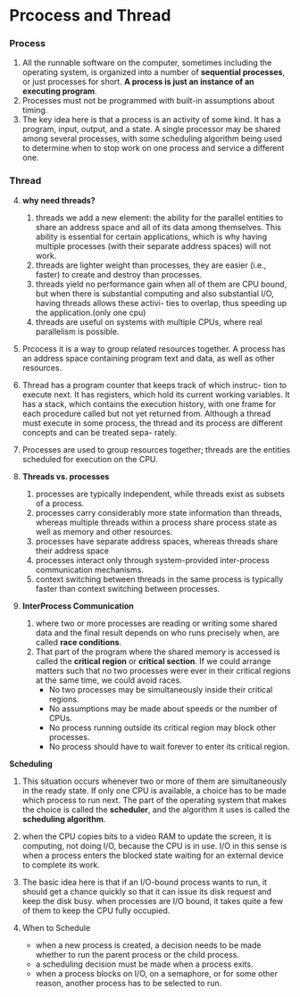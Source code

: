 # Prcocess and Thread 


### Process

 1. All the runnable software on the computer, sometimes including the operating system, is organized into a number of **sequential processes**, or just processes for short. **A process is just an instance of an executing program**.
 2. Processes must not be programmed with built-in assumptions about timing.
 3. The key idea here is that a process is an activity of some kind. It has a program, input, output, and a state. A single processor may be shared among several processes, with some scheduling algorithm being used to determine when to stop work on one process and service a different one.
 
### Thread

 4. **why need threads?**
    1. threads we add a new element: the ability for the parallel entities to share an address space and all of its data among themselves. This ability is essential for certain applications, which is why having multiple processes (with their separate address spaces) will not work.
    2. threads are lighter weight than processes, they are easier (i.e., faster) to create and destroy than processes.
    3. threads yield no performance gain when all of them are CPU bound, but when there is substantial computing and also substantial I/O, having threads allows these activi- ties to overlap, thus speeding up the application.(only one cpu)
    4. threads are useful on systems with multiple CPUs, where real parallelism is possible.

 5. Prcocess it is a way to group related resources together. A process has an address space containing program text and data, as well as other resources. 

 6. Thread has a program counter that keeps track of which instruc- tion to execute next. It has registers, which hold its current working variables. It has a stack, which contains the execution history, with one frame for each procedure called but not yet returned from. Although a thread must execute in some process, the thread and its process are different concepts and can be treated sepa- rately.

 7. Processes are used to group resources together; threads are the entities scheduled for execution on the CPU.

 8. **Threads vs. processes**
    1. processes are typically independent, while threads exist as subsets of a process.
    2. processes carry considerably more state information than threads, whereas multiple threads within a process share process state as well as memory and other resources. 
    3. processes have separate address spaces, whereas threads share their address space
    4. processes interact only through system-provided inter-process communication mechanisms.
    5. context switching between threads in the same process is typically faster than context switching between processes.

 9. **InterProcess Communication**
    1. where two or more processes are reading or writing some shared data and the final result depends on who runs precisely when, are called **race conditions**. 
    2. That part of the program where the shared memory is accessed is called the **critical region** or **critical section**. If we could arrange matters such that no two processes were ever in their critical regions at the same time, we could avoid races. 
        - No two processes may be simultaneously inside their critical regions.
        - No assumptions may be made about speeds or the number of CPUs.
        - No process running outside its critical region may block other processes.
        - No process should have to wait forever to enter its critical region.
        
**Scheduling**

 1. This situation occurs whenever two or more of them are simultaneously in the ready state. If only one CPU is available, a
choice has to be made which process to run next. The part of the operating system that makes the choice is called the **scheduler**, and the algorithm it uses is called the **scheduling algorithm**.

 2. when the CPU copies bits to a video RAM to update the screen, it is computing, not doing I/O, because the CPU is in use. I/O in this sense is when a process enters the blocked state waiting for an external device to complete its work.
 
 3. The basic idea here is that if an I/O-bound process wants to run, it should get a chance quickly so that it can issue its disk request and keep the disk busy. when processes are I/O bound, it takes quite a few of them to keep the CPU fully occupied.

 4. When to Schedule
    
    - when a new process is created, a decision needs to be made whether to run the parent process or the child process.
    - a scheduling decision must be made when a process exits.
    - when a process blocks on I/O, on a semaphore, or for some other reason, another process has to be selected to run. 
  

 
